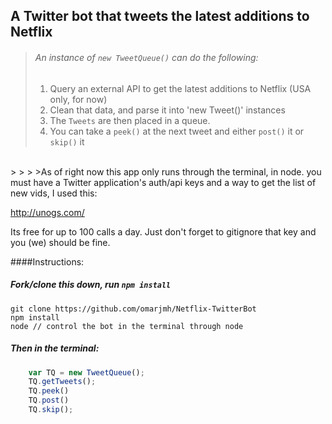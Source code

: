 ## A Twitter bot that tweets the latest additions to Netflix

>###### An instance of `new TweetQueue()` can do the following:
> 
> 1.   Query an external API to get the latest additions to Netflix (USA only, for now) 
> 2.   Clean that data, and parse it into 'new Tweet()' instances 
> 3.   The `Tweets` are then placed in a queue.
> 4.   You can take a `peek()` at the next tweet and either `post()` it or `skip()` it
> 
<br>
>
>
> >As of right now this app only runs through the terminal, in node.
you must have a Twitter application's auth/api keys and a way to get the 
list of new vids, I used this: 

http://unogs.com/

Its free for up to 100 calls a day. Just don't forget to 
gitignore that key and you (we) should be fine.

####Instructions:

##### Fork/clone this down, run `npm install`

    git clone https://github.com/omarjmh/Netflix-TwitterBot
    npm install
    node // control the bot in the terminal through node

##### Then in the terminal:
  ```js
      var TQ = new TweetQueue();
      TQ.getTweets();
      TQ.peek()
      TQ.post()
      TQ.skip();
  ```